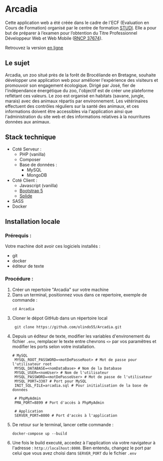 # Arcadia
Cette application web a été créée dans le cadre de l'ECF (Evaluation en Cours de Formation) organisé par le centre de formation [STUDI](https://www.studi.com/fr).
Elle a pour but de préparer à l’examen pour l’obtention du Titre Professionnel Développeur Web et Web Mobile ([RNCP 37674](https://www.francecompetences.fr/recherche/rncp/37674/)).

Retrouvez la version [en ligne](www.google.com)

## Le sujet
Arcadia, un zoo situé près de la forêt de Brocéliande en Bretagne, souhaite développer une application web pour améliorer l'expérience des visiteurs et promouvoir son engagement écologique. Dirigé par José, fier de l'indépendance énergétique du zoo, l'objectif est de créer une plateforme reflétant ces valeurs. Le zoo est organisé en habitats (savane, jungle, marais) avec des animaux répartis par environnement. Les vétérinaires effectuent des contrôles réguliers sur la santé des animaux, et ces informations doivent être accessibles via l'application ainsi que l'administration du site web et des informations relatives à la nourritures données aux animaux.

## Stack technique
- Coté Serveur :
  - PHP (vanilla)
  - Composer
  - Base de données :
    - MySQL
    - MongoDB
- Coté Client :
  - Javascript (vanilla)
  - [Bootstrap 5](https://getbootstrap.com/docs/5.0/getting-started/introduction/)
  - [Splide](https://splidejs.com/)
- SASS
- Docker

## Installation locale
### Prérequis :
Votre machine doit avoir ces logiciels installés :
- git
- docker
- éditeur de texte

### Procédure :
1. Créer un repertoire "Arcadia" sur votre machine
2. Dans un terminal, positionnez vous dans ce repertoire, exemple de commande :
    ```shell
    cd Arcadia
3. Cloner le dépot GitHub dans un répertoire local 
   ```shell
    git clone https://github.com/olindo55/Arcadia.git  
4. Depuis un éditeur de texte, modifier les variables d'environement du fichier `.env`, remplacer le texte entre chevrons `<>` par vos paramêtres et modifier les ports selon votre installation.
   ```Plain Text
   # MySQL
    MYSQL_ROOT_PASSWORD=<motDePasseRoot> # Mot de passe pour l'utilisateur root
    MYSQL_DATABASE=<nomDataBase> # Nom de la Database
    MYSQL_USER=<nomUser> # Nom de l'utilisateur
    MYSQL_PASSWORD=<motDePasseUser> # Mot de passe de l'utilisateur
    MYSQL_PORT=3307 # Port pour MySQL
    INIT_SQL_FILE=arcadia.sql # Pour initialisation de la base de données

    # PhpMyAdmin
    PMA_PORT=8899 # Port d'accès à PhpMyAdmin

    # Application
    SERVER_PORT=8000 # Port d'accès à l'application
5. De retour sur le terminal, lancer cette commande :
   ```shell
   docker-compose up --build
6. Une fois le build executé, accedez à l'application via votre navigateur à l'adresse : `http://localhost:8000`. Bien entendu, changez le port par celui que vous avez choisi dans `SERVER_PORT` du le fichier `.env` 

